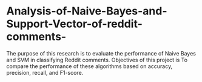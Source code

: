 # Analysis-of-Naive-Bayes-and-Support-Vector-of-reddit-comments-
The purpose of this research is to evaluate  the performance of Naive Bayes and SVM  in classifying Reddit comments.  Objectives of this project is To compare the performance of these  algorithms  based  on  accuracy,  precision, recall, and F1-score.   
